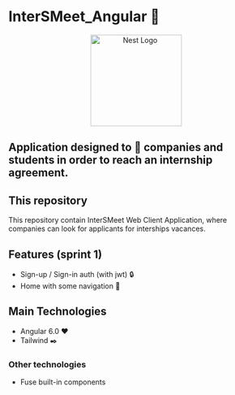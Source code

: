 ﻿# InterSMeet_Angular 🎨

<p align="center">
  <a target="blank"><img src="https://i.imgur.com/izr4ud3.jpeg" width="180" alt="Nest Logo" /></a>

## Application designed to 🔗 companies and students in order to reach an internship agreement.

## This repository

This repository contain InterSMeet Web Client Application, where companies can look for applicants for interships vacances.

## Features (sprint 1)

- Sign-up / Sign-in auth (with jwt) :lock:
- Home with some navigation 🏪

## Main Technologies

- Angular 6.0 ♥️
- Tailwind ✒️

### Other technologies

- Fuse built-in components

